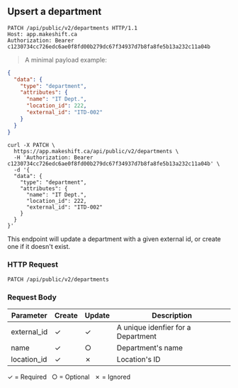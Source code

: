## Upsert a department

```http
PATCH /api/public/v2/departments HTTP/1.1
Host: app.makeshift.ca
Authorization: Bearer c1230734cc726edc6ae0f8fd00b279dc67f34937d7b8fa8fe5b13a232c11a04b
```

> A minimal payload example:

```json
{
  "data": {
    "type": "department",
    "attributes": {
      "name": "IT Dept.",
      "location_id": 222,
      "external_id": "ITD-002"
    }
  }
}
```

```shell
curl -X PATCH \
  https://app.makeshift.ca/api/public/v2/departments \
  -H 'Authorization: Bearer c1230734cc726edc6ae0f8fd00b279dc67f34937d7b8fa8fe5b13a232c11a04b' \
  -d '{
  "data": {
    "type": "department",
    "attributes": {
      "name": "IT Dept.",
      "location_id": 222,
      "external_id": "ITD-002"
    }
  }
}'
```

This endpoint will update a department with a given external id, or create one if it doesn't exist.

### HTTP Request

`PATCH /api/public/v2/departments`

### Request Body

Parameter          |  Create   | Update       | Description
---------          | --------- | ----------   |-----------
external_id        |  ✓        | ✓            | A unique idenfier for a Department
name               |  ✓        | ○            | Department's name
location_id        |  ✓        | ✗            | Location's ID

✓ = Required &nbsp; ○ = Optional &nbsp; ✗ = Ignored

